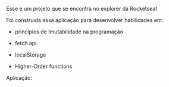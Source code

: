 Esse é um projeto que se encontra no explorer da Rocketseat

Foi construida essa aplicação para desenvolver habilidades em:

- principios de Imutabilidade na programação

- fetch api

- localStorage

- Higher-Order functions

Aplicação:
